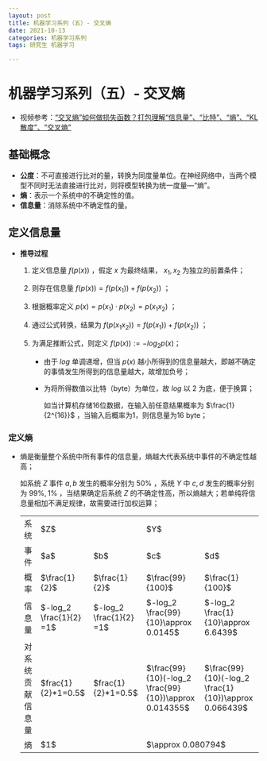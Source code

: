 ```yaml
---
layout: post
title: 机器学习系列（五）- 交叉熵
date: 2021-10-13
categories: 机器学习系列
tags: 研究生 机器学习

---
```


# 机器学习系列（五）- 交叉熵

- 视频参考：[“交叉熵”如何做损失函数？打包理解“信息量”、“比特”、“熵”、“KL散度”、“交叉熵”](https://www.bilibili.com/video/BV15V411W7VB)

## 基础概念

- **公度**：不可直接进行比对的量，转换为同度量单位。在神经网络中，当两个模型不同时无法直接进行比对，则将模型转换为统一度量—“熵”。
- **熵**：表示一个系统中的不确定性的值。
- **信息量**：消除系统中不确定性的量。

## 定义信息量

- **推导过程**

  1. 定义信息量 $f(p(x))$ ，假定 $x$ 为最终结果， $x_1,x_2$ 为独立的前置条件；

  2. 则存在信息量 $f(p(x))=f(p(x_1))+f(p(x_2))$ ；

  3. 根据概率定义 $p(x)=p(x_1)·p(x_2)=p(x_1x_2)$ ；

  4. 通过公式转换，结果为 $f(p(x_1x_2))=f(p(x_1))+f(p(x_2))$ ；

  5. 为满足推断公式，则定义 $f(p(x)):=-log_2p(x)$；

     - 由于 $log$ 单调递增，但当 $p(x)$ 越小所得到的信息量越大，即越不确定的事情发生所得到的信息量越大，故增加负号；

     - 为将所得数值以比特（byte）为单位，故 $log$ 以 2 为底，便于换算；

       如当计算机存储16位数据，在输入前任意结果概率为 $\frac{1}{2^{16}}$ ，当输入后概率为1，则信息量为16 byte；

### 定义熵

- 熵是衡量整个系统中所有事件的信息量，熵越大代表系统中事件的不确定性越高；

  如系统 $Z$ 事件 $a,b$ 发生的概率分别为 $50\%$ ，系统 $Y$ 中 $c,d$ 发生的概率分别为 $99\%,1\%$ ，当结果确定后系统 $Z$ 的不确定性高，所以熵越大；若单纯将信息量相加不满足规律，故需要进行加权运算；

  <table>
      <tr>
          <td>系统</td>
          <td colspan="2">$Z$</td>
          <td colspan="2">$Y$</td>
      </tr>
      <tr>
          <td>事件</td>
          <td>$a$</td>
          <td>$b$</td>
          <td>$c$</td>
          <td>$d$</td>
      </tr>
      <tr>
          <td>概率</td>
          <td>$\frac{1}{2}$</td>
          <td>$\frac{1}{2}$</td>
          <td>$\frac{99}{100}$</td>
          <td>$\frac{1}{100}$</td>
      </tr>
      <tr>
          <td>信息量</td>
          <td>$-log_2 \frac{1}{2} =1$</td>
          <td>$-log_2 \frac{1}{2} =1$</td>
          <td>$-log_2 \frac{99}{10}\approx 0.0145$</td>
          <td>$-log_2 \frac{1}{10}\approx 6.6439$</td>
      </tr>
      <tr>
          <td>对系统贡献信息量</td>
          <td>$frac{1}{2}*1=0.5$</td>
          <td>$frac{1}{2}*1=0.5$</td>
          <td>$\frac{99}{10}(-log_2 \frac{99}{10})\approx 0.014355$</td>
          <td>$\frac{99}{10}(-log_2 \frac{1}{10})\approx 0.066439$</td>
      </tr>
      <tr>
          <td>熵</td>
          <td colspan="2">$1$</td>
          <td colspan="2">$\approx 0.080794$</td>
      </tr>
  </table>

